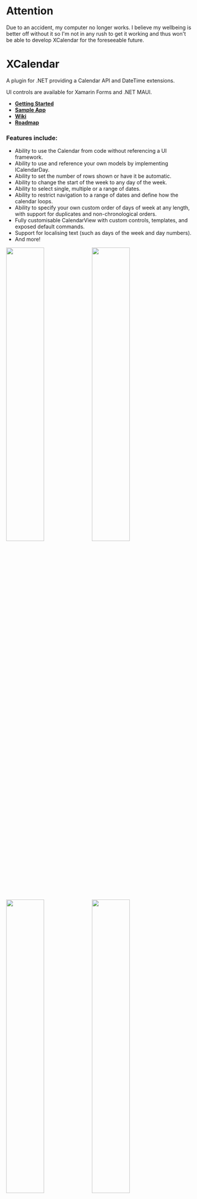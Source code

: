 
# Attention
Due to an accident, my computer no longer works. I believe my wellbeing is better off without it so I'm not in any rush to get it working and thus won't be able to develop XCalendar for the foreseeable future.

# XCalendar
A plugin for .NET providing a Calendar API and DateTime extensions.

UI controls are available for Xamarin Forms and .NET MAUI.

* **[Getting Started](https://github.com/ME-MarvinE/XCalendar/wiki/Getting-Started)**
* **[Sample App](https://github.com/ME-MarvinE/XCalendar/wiki/Sample-App)**
* **[Wiki](https://github.com/ME-MarvinE/XCalendar/wiki)**
* **[Roadmap](https://github.com/ME-MarvinE/XCalendar/wiki/Roadmap)**

### Features include:
* Ability to use the Calendar from code without referencing a UI framework.
* Ability to use and reference your own models by implementing ICalendarDay.
* Ability to set the number of rows shown or have it be automatic.
* Ability to change the start of the week to any day of the week.
* Ability to select single, multiple or a range of dates.
* Ability to restrict navigation to a range of dates and define how the calendar loops.
* Ability to specify your own custom order of days of week at any length, with support for duplicates and non-chronological orders.
* Fully customisable CalendarView with custom controls, templates, and exposed default commands.
* Support for localising text (such as days of the week and day numbers).
* And more!

<img src="https://user-images.githubusercontent.com/73718829/181294940-a12bfe05-6caa-473f-9cb4-a862927931e9.jpg" width="45%"> <img src="https://user-images.githubusercontent.com/73718829/181294949-1bd0e011-c0b4-4641-a779-e0f4215f4317.jpg" width="45%"> <img src="https://user-images.githubusercontent.com/73718829/181294956-50c49fa6-bcd4-4409-8504-7edd08cb5b52.jpg" width="45%"> <img src="https://user-images.githubusercontent.com/73718829/181294963-1454ad2d-ed4e-4796-865f-5150300f7846.jpg" width="45%"> <img src="https://user-images.githubusercontent.com/73718829/181294970-b4d6a4dc-b723-4e0e-98e6-95102d5e7d39.jpg" width="45%"> <img src="https://user-images.githubusercontent.com/73718829/181294977-bcb4c74c-8ae5-4289-b841-efec946d87d5.jpg" width="45%">

Examples in the sample app include: 

### Duolingo Streak Calendar

| Official App | Sample App |
| ------------ | ---------- |
| <img src="https://github.com/ME-MarvinE/XCalendar/assets/73718829/1663a8df-9c7e-4e23-8a5d-3c981bcc030d" width="100%"> | <img src="https://github.com/ME-MarvinE/XCalendar/assets/73718829/276d2a66-ef58-4425-af45-791d3100decb" width="100%"> |

### Event Calendar
 
<img src="https://user-images.githubusercontent.com/73718829/181292097-ada95992-e480-44c2-aec6-a3f48813ea01.jpg" width="45%">

### Custom DatePicker Dialog
<img src="https://user-images.githubusercontent.com/73718829/181292154-a4db3661-ece5-4cac-8ee6-76542d6ef34f.jpg" width="45%">

### Selection
<img src="https://user-images.githubusercontent.com/73718829/181292178-517627b1-2603-4b95-94e4-3232ef1961d5.jpg" width="45%">

### Using DayView

<img src="https://user-images.githubusercontent.com/73718829/209572305-294451f5-b62f-44bb-b330-5ba44309d1ae.png" width="45%">

### Customising A Day

<img src="https://user-images.githubusercontent.com/73718829/209572332-b78a457e-7c1c-44d8-9d48-1124efe837c1.png" width="45%">

### Animated Swipable Calendar

https://user-images.githubusercontent.com/73718829/209573341-b506e399-631b-4cdd-b840-d17bb5ddfb85.mp4

### Connecting Selected Days
<img src="https://user-images.githubusercontent.com/73718829/231608640-2ab28bb0-d802-4fdb-b84d-bc5e00da571a.png" width="45%">
